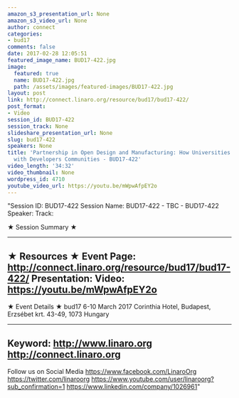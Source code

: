 ```yaml
---
amazon_s3_presentation_url: None
amazon_s3_video_url: None
author: connect
categories:
- bud17
comments: false
date: 2017-02-28 12:05:51
featured_image_name: BUD17-422.jpg
image:
  featured: true
  name: BUD17-422.jpg
  path: /assets/images/featured-images/BUD17-422.jpg
layout: post
link: http://connect.linaro.org/resource/bud17/bud17-422/
post_format:
- Video
session_id: BUD17-422
session_track: None
slideshare_presentation_url: None
slug: bud17-422
speakers: None
title: 'Partnership in Open Design and Manufacturing: How Universities can Contribute
  with Developers Communities - BUD17-422'
video_length: '34:32'
video_thumbnail: None
wordpress_id: 4710
youtube_video_url: https://youtu.be/mWpwAfpEY2o
---
```


"Session ID: BUD17-422
Session Name: BUD17-422 - TBC - BUD17-422
Speaker: 
Track: 


★ Session Summary ★

---------------------------------------------------
★ Resources ★
Event Page: http://connect.linaro.org/resource/bud17/bud17-422/
Presentation: 
Video: https://youtu.be/mWpwAfpEY2o
 ---------------------------------------------------

★ Event Details ★
bud17
6-10 March 2017
Corinthia Hotel, Budapest,
Erzsébet krt. 43-49,
1073 Hungary

---------------------------------------------------
Keyword: 
http://www.linaro.org
http://connect.linaro.org
---------------------------------------------------
Follow us on Social Media
https://www.facebook.com/LinaroOrg
https://twitter.com/linaroorg
https://www.youtube.com/user/linaroorg?sub_confirmation=1
https://www.linkedin.com/company/1026961"